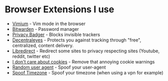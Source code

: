 # Browser Extensions I use

- [Vimium](https://chrome.google.com/webstore/detail/vimium/dbepggeogbaibhgnhhndojpepiihcmeb?hl=en) - Vim mode in the browser
- [Bitwarden](https://chrome.google.com/webstore/detail/bitwarden-free-password-m/nngceckbapebfimnlniiiahkandclblb?hl=en) - Password manager
- [Privacy Badger](https://chrome.google.com/webstore/detail/privacy-badger/pkehgijcmpdhfbdbbnkijodmdjhbjlgp) - Blocks invisible trackers
- [Decentraleyes](https://chrome.google.com/webstore/detail/decentraleyes/ldpochfccmkkmhdbclfhpagapcfdljkj) - Protects you against tracking through "free", centralized, content delivery.
- [Libredirect](https://github.com/libredirect/LibRedirect) - Redirect some sites to privacy respecting sites (Youtube, reddit, twitter etc)
- [I don't care about cookies](https://chrome.google.com/webstore/detail/i-dont-care-about-cookies/fihnjjcciajhdojfnbdddfaoknhalnja?hl=en) - Remove that annoying cookie warnings
- [Random user agent](https://chrome.google.com/webstore/detail/random-user-agent/einpaelgookohagofgnnkcfjbkkgepnp/related?hl=en) - Spoof your user-agent
- [Spoof Timezone](https://chrome.google.com/webstore/detail/spoof-timezone/kcabmhnajflfolhelachlflngdbfhboe/related?hl=en) - Spoof your timezone (when using a vpn for example) 

